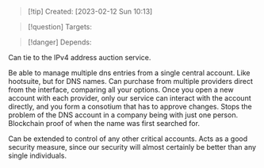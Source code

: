 
>[!tip] Created: [2023-02-12 Sun 10:13]

>[!question] Targets: 

>[!danger] Depends: 

Can tie to the IPv4 address auction service.

Be able to manage multiple dns entries from a single central account.
Like hootsuite, but for DNS names.
Can purchase from multiple providers direct from the interface, comparing all your options.
Once you open a new account with each provider, only our service can interact with the account directly, and you form a consotium that has to approve changes.
Stops the problem of the DNS account in a company being with just one person.
Blockchain proof of when the name was first searched for.

Can be extended to control of any other critical accounts.
Acts as a good security measure, since our security will almost certainly be better than any single individuals.